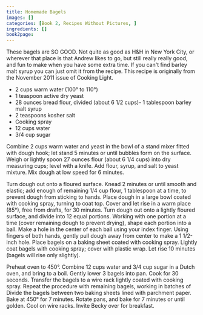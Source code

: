 ```yaml
---
title: Homemade Bagels
images: []
categories: [Book 2, Recipes Without Pictures, ]
ingredients: []
book2page: 
---
```


These bagels are SO GOOD. Not quite as good as H&H in New York City, or wherever that place is that Andrew likes to go, but still really really good, and fun to make when you have some extra time. If you can't find barley malt syrup you can just omit it from the recipe. This recipe is originally from the November 2011 issue of Cooking Light. 

- 2 cups warm water (100° to 110°)
- 1 teaspoon active dry yeast
- 28 ounces bread flour, divided (about 6 1/2 cups)- 1 tablespoon barley malt syrup
- 2 teaspoons kosher salt
- Cooking spray
- 12 cups water
- 3/4 cup sugar

Combine 2 cups warm water and yeast in the bowl of a stand mixer fitted with dough hook; let stand 5 minutes or until bubbles form on the surface. Weigh or lightly spoon 27 ounces flour (about 6 1/4 cups) into dry measuring cups; level with a knife. Add flour, syrup, and salt to yeast mixture. Mix dough at low speed for 6 minutes. 

Turn dough out onto a floured surface. Knead 2 minutes or until smooth and elastic; add enough of remaining 1/4 cup flour, 1 tablespoon at a time, to prevent dough from sticking to hands. Place dough in a large bowl coated with cooking spray, turning to coat top. Cover and let rise in a warm place (85°), free from drafts, for 30 minutes.
Turn dough out onto a lightly floured surface, and divide into 12 equal portions. Working with one portion at a time (cover remaining dough to prevent drying), shape each portion into a ball. Make a hole in the center of each ball using your index finger. Using fingers of both hands, gently pull dough away from center to make a 1 1/2-inch hole. Place bagels on a baking sheet coated with cooking spray. Lightly coat bagels with cooking spray; cover with plastic wrap. Let rise 10 minutes (bagels will rise only slightly). 

Preheat oven to 450°. Combine 12 cups water and 3/4 cup sugar in a Dutch oven, and bring to a boil. Gently lower 3 bagels into pan. Cook for 30 seconds. Transfer the bagels to a wire rack lightly coated with cooking spray. Repeat the procedure with remaining bagels, working in batches of Divide the bagels between two baking sheets lined with parchment paper. Bake at 450° for 7 minutes. Rotate pans, and bake for 7 minutes or until golden. Cool on wire racks. Invite Becky over for breakfast.